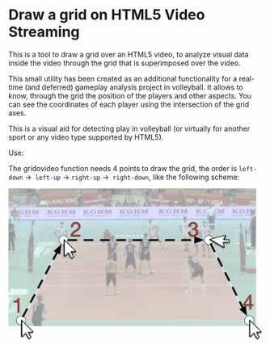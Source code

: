 
# Draw a grid on HTML5 Video Streaming

This is a tool to draw a grid over an HTML5 video, to analyze visual data inside the video through the grid that is superimposed over the video.

This small utility has been created as an additional functionality for a real-time (and deferred) gameplay analysis project in volleyball. It allows to know, through the grid the position of the players and other aspects. You can see the coordinates of each player using the intersection of the grid axes.

This is a visual aid for detecting play in volleyball (or virtually for another sport or any video type supported by HTML5).


Use:

The gridovideo function needs 4 points to draw the grid, the order is `left-down` ->` left-up` -> `right-up` ->` right-down`, like the following scheme:

![OrderGame](./images/gamecourtorder.jpg)




